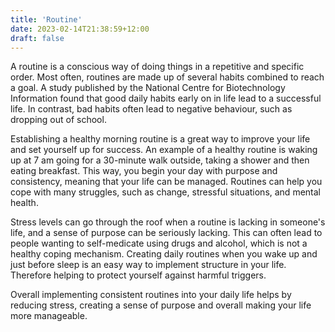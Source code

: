 ```yaml
---
title: 'Routine'
date: 2023-02-14T21:38:59+12:00
draft: false
---
```


A routine is a conscious way of doing things in a repetitive and specific order. Most often, routines are made up of several habits combined to reach a goal. A study published by the National Centre for Biotechnology Information found that good daily habits early on in life lead to a successful life. In contrast, bad habits often lead to negative behaviour, such as dropping out of school.

Establishing a healthy morning routine is a great way to improve your life and set yourself up for success. An example of a healthy routine is waking up at 7 am going for a 30-minute walk outside, taking a shower and then eating breakfast. This way, you begin your day with purpose and consistency, meaning that your life can be managed. Routines can help you cope with many struggles, such as change, stressful situations, and mental health.

Stress levels can go through the roof when a routine is lacking in someone's life, and a sense of purpose can be seriously lacking. This can often lead to people wanting to self-medicate using drugs and alcohol, which is not a healthy coping mechanism. Creating daily routines when you wake up and just before sleep is an easy way to implement structure in your life. Therefore helping to protect yourself against harmful triggers.

Overall implementing consistent routines into your daily life helps by reducing stress, creating a sense of purpose and overall making your life more manageable.
